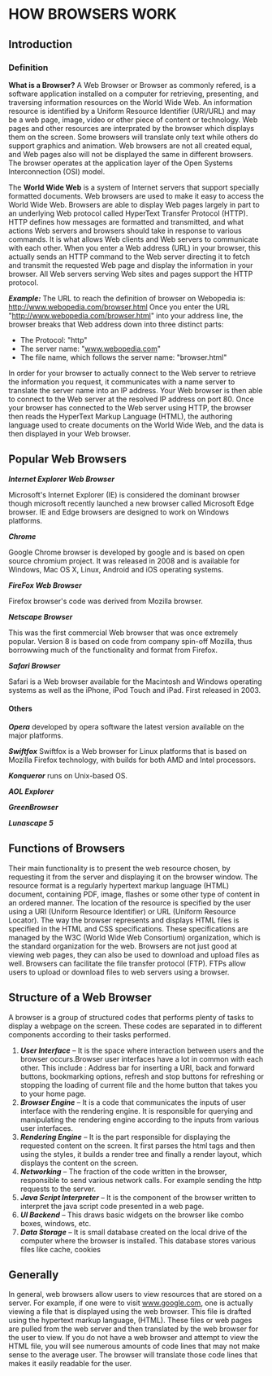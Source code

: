 # HOW BROWSERS WORK

## Introduction

### Definition
**What is a Browser?**
A Web Browser or Browser as commonly refered, is a software application installed on a computer for retrieving, presenting, and traversing information resources on the World Wide Web.
An information resource is identified by a Uniform Resource Identifier (URI/URL) and may be a web page, image, video or other piece of content or technology.
Web pages and other resources are interprated by the browser which displays them on the screen.
Some browsers will translate only text while others do support graphics and animation.
Web browsers are not all created equal, and Web pages also will not be displayed the same in different browsers.
The browser operates at the application layer of the Open Systems Interconnection (OSI) model.

The **World Wide Web** is a system of Internet servers that support specially formatted documents. Web browsers are used to make it easy to access the World Wide Web. Browsers are able to display Web pages largely in part to an underlying Web protocol called HyperText Transfer Protocol (HTTP). HTTP defines how messages are formatted and transmitted, and what actions Web servers and browsers should take in response to various commands. It is what allows Web clients and Web servers to communicate with each other. When you enter a Web address (URL) in your browser, this actually sends an HTTP command to the Web server directing it to fetch and transmit the requested Web page and display the information in your browser. All Web servers serving Web sites and pages support the HTTP protocol.

**_Example:_** The URL to reach the definition of browser on Webopedia is: http://www.webopedia.com/browser.html
Once you enter the URL "http://www.webopedia.com/browser.html" into your address line, the browser breaks that Web address down into three distinct parts:

* The Protocol: "http"
* The server name: "www.webopedia.com"
* The file name, which follows the server name: "browser.html"

In order for your browser to actually connect to the Web server to retrieve the information you request, it communicates with a name server to translate the server name into an IP address. Your Web browser is then able to connect to the Web server at the resolved IP address on port 80. Once your browser has connected to the Web server using HTTP, the browser then reads the HyperText Markup Language (HTML), the authoring language used to create documents on the World Wide Web, and the data is then displayed in your Web browser.

## Popular Web Browsers
**_Internet Explorer Web Browser_**

Microsoft's Internet Explorer (IE) is considered the dominant browser though microsoft recently launched a new browser called Microsoft Edge browser. IE and Edge browsers are designed to work on Windows platforms.

**_Chrome_**

Google Chrome browser is developed by google and is based on open source chromium project. It was released in 2008 and is available for Windows, Mac OS X, Linux, Android and iOS operating systems.

**_FireFox Web Browser_**

Firefox browser's code was derived from Mozilla browser.

**_Netscape Browser_**

This was the first commercial Web browser that was once extremely popular. Version 8 is based on code from company spin-off Mozilla, thus borrowwing much of the functionality and format from Firefox.

**_Safari Browser_**

Safari is a Web browser available for the Macintosh and Windows operating systems as well as the iPhone, iPod Touch and iPad. First released in 2003.

#### Others
**_Opera_** developed by opera software the latest version available on the major platforms.

**_Swiftfox_**
Swiftfox is a Web browser for Linux platforms that is based on Mozilla Firefox technology, with builds for both AMD and Intel processors.

**_Konqueror_** runs on Unix-based OS.

**_AOL Explorer_**

**_GreenBrowser_**

**_Lunascape 5_**


## Functions of Browsers
Their main functionality is to present the web resource chosen, by requesting it from the server and displaying it on the browser window.
The resource format is a regularly hypertext markup language (HTML) document, containing PDF, image, flashes or some other type of content in an ordered manner.
The location of the resource is specified by the user using a URI (Uniform Resource Identifier) or URL (Uniform Resource Locator).
The way the browser represents and displays HTML files is specified in the HTML and CSS specifications.
These specifications are managed by the W3C (World Wide Web Consortium) organization, which is the standard organization for the web.
Browsers are not just good at viewing web pages, they can also be used to download and upload files as well.
Browsers can facilitate the file transfer protocol (FTP).
FTPs allow users to upload or download files to web servers using a browser.

## Structure of a Web Browser
A browser is a group of structured codes that performs plenty of tasks to display a webpage on the screen. These codes are separated in to different components according to their tasks performed.

1. **_User Interface_** – It is the space where interaction between users and the browser occurs.Browser user interfaces have a lot in common with each other.
This include : Address bar for inserting a URI, back and forward buttons, bookmarking options, refresh and stop buttons for refreshing or stopping the loading of current file and the home button that takes you to your home page.
2. **_Browser Engine_** – It is a code that communicates the inputs of user interface with the rendering engine.
It is responsible for querying and manipulating the rendering engine according to the inputs from various user interfaces.
3. **_Rendering Engine_** – It is the part responsible for displaying the requested content on the screen.
It first parses the html tags and then using the styles, it builds a render tree and finally a render layout, which displays the content on the screen.
4. **_Networking_** – The fraction of the code written in the browser, responsible to send various network calls.
For example sending the http requests to the server.
5. **_Java Script Interpreter_** – It is the component of the browser written to interpret the java script code presented in a web page.
6. **_UI Backend_** – This draws basic widgets on the browser like combo boxes, windows, etc.
7. **_Data Storage_** – It is small database created on the local drive of the computer where the browser is installed.
This database stores various files like cache, cookies

## Generally
In general, web browsers allow users to view resources that are stored on a server.
For example, if one were to visit www.google.com, one is actually viewing a file that is displayed using the web browser.
This file is drafted using the hypertext markup language, (HTML).
These files or web pages are pulled from the web server and then translated by the web browser for the user to view.
If you do not have a web browser and attempt to view the HTML file, you will see numerous amounts of code lines that may not make sense to the average user.
The browser will translate those code lines that makes it easily readable for the user.
